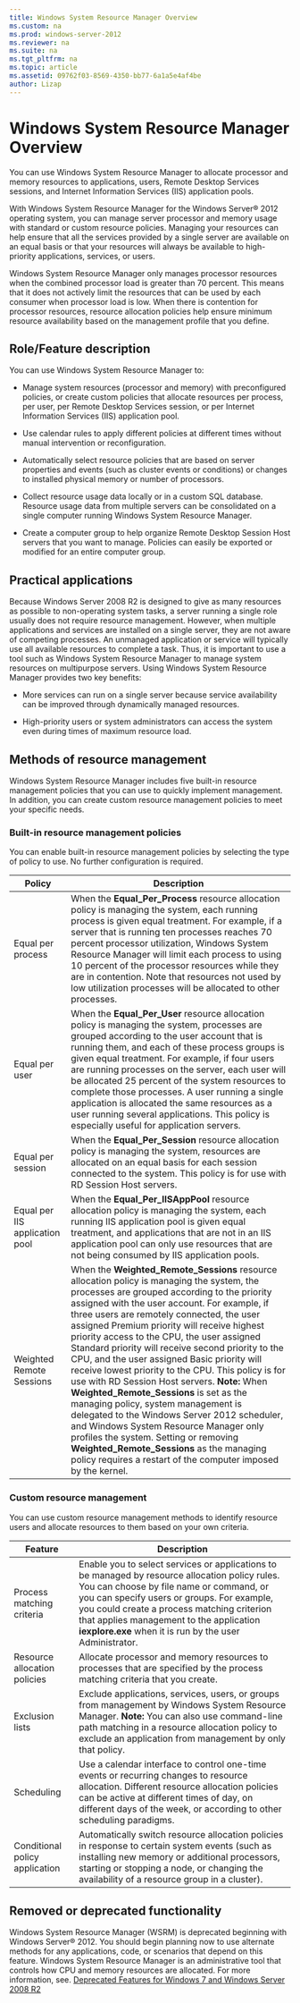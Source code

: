 ```yaml
---
title: Windows System Resource Manager Overview
ms.custom: na
ms.prod: windows-server-2012
ms.reviewer: na
ms.suite: na
ms.tgt_pltfrm: na
ms.topic: article
ms.assetid: 09762f03-8569-4350-bb77-6a1a5e4af4be
author: Lizap
---
```

# Windows System Resource Manager Overview
You can use Windows System Resource Manager to allocate processor and memory resources to applications, users, Remote Desktop Services sessions, and Internet Information Services (IIS) application pools.

With Windows System Resource Manager for the Windows Server® 2012 operating system, you can manage server processor and memory usage with standard or custom resource policies. Managing your resources can help ensure that all the services provided by a single server are available on an equal basis or that your resources will always be available to high-priority applications, services, or users.

Windows System Resource Manager only manages processor resources when the combined processor load is greater than 70 percent. This means that it does not actively limit the resources that can be used by each consumer when processor load is low. When there is contention for processor resources, resource allocation policies help ensure minimum resource availability based on the management profile that you define.

## <a name="BKMK_OVER"></a>Role/Feature description
You can use Windows System Resource Manager to:

-   Manage system resources (processor and memory) with preconfigured policies, or create custom policies that allocate resources per process, per user, per Remote Desktop Services session, or per Internet Information Services (IIS) application pool.

-   Use calendar rules to apply different policies at different times without manual intervention or reconfiguration.

-   Automatically select resource policies that are based on server properties and events (such as cluster events or conditions) or changes to installed physical memory or number of processors.

-   Collect resource usage data locally or in a custom SQL database. Resource usage data from multiple servers can be consolidated on a single computer running Windows System Resource Manager.

-   Create a computer group to help organize Remote Desktop Session Host servers that you want to manage. Policies can easily be exported or modified for an entire computer group.

## <a name="BKMK_APP"></a>Practical applications
Because  Windows Server 2008 R2  is designed to give as many resources as possible to non-operating system tasks, a server running a single role usually does not require resource management. However, when multiple applications and services are installed on a single server, they are not aware of competing processes. An unmanaged application or service will typically use all available resources to complete a task. Thus, it is important to use a tool such as Windows System Resource Manager to manage system resources on multipurpose servers. Using Windows System Resource Manager provides two key benefits:

-   More services can run on a single server because service availability can be improved through dynamically managed resources.

-   High-priority users or system administrators can access the system even during times of maximum resource load.

## <a name="BKMK_NEW"></a>Methods of resource management
Windows System Resource Manager includes five built-in resource management policies that you can use to quickly implement management. In addition, you can create custom resource management policies to meet your specific needs.

### Built-in resource management policies
You can enable built-in resource management policies by selecting the type of policy to use. No further configuration is required.

|Policy|Description|
|----------|---------------|
|Equal per process|When the **Equal_Per_Process** resource allocation policy is managing the system, each running process is given equal treatment. For example, if a server that is running ten processes reaches 70 percent processor utilization, Windows System Resource Manager will limit each process to using 10 percent of the processor resources while they are in contention. Note that resources not used by low utilization processes will be allocated to other processes.|
|Equal per user|When the **Equal_Per_User** resource allocation policy is managing the system, processes are grouped according to the user account that is running them, and each of these process groups is given equal treatment. For example, if four users are running processes on the server, each user will be allocated 25 percent of the system resources to complete those processes. A user running a single application is allocated the same resources as a user running several applications. This policy is especially useful for application servers.|
|Equal per session|When the **Equal_Per_Session** resource allocation policy is managing the system, resources are allocated on an equal basis for each session connected to the system. This policy is for use with RD Session Host servers.|
|Equal per IIS application pool|When the **Equal_Per_IISAppPool** resource allocation policy is managing the system, each running IIS application pool is given equal treatment, and applications that are not in an IIS application pool can only use resources that are not being consumed by IIS application pools.|
|Weighted Remote Sessions|When the **Weighted_Remote_Sessions** resource allocation policy is managing the system, the processes are grouped according to the priority assigned with the user account. For example, if three users are remotely connected, the user assigned Premium priority will receive highest priority access to the CPU, the user assigned Standard priority will receive second priority to the CPU, and the user assigned Basic priority will receive lowest priority to the CPU. This policy is for use with RD Session Host servers. **Note:** When **Weighted_Remote_Sessions** is set as the managing policy, system management is delegated to the  Windows Server 2012  scheduler, and Windows System Resource Manager only profiles the system. Setting or removing **Weighted_Remote_Sessions** as the managing policy requires a restart of the computer imposed by the kernel.|

### Custom resource management
You can use custom resource management methods to identify resource users and allocate resources to them based on your own criteria.

|Feature|Description|
|-----------|---------------|
|Process matching criteria|Enable you to select services or applications to be managed by resource allocation policy rules. You can choose by file name or command, or you can specify users or groups. For example, you could create a process matching criterion that applies management to the application **iexplore.exe** when it is run by the user Administrator.|
|Resource allocation policies|Allocate processor and memory resources to processes that are specified by the process matching criteria that you create.|
|Exclusion lists|Exclude applications, services, users, or groups from management by Windows System Resource Manager. **Note:** You can also use command-line path matching in a resource allocation policy to exclude an application from management by only that policy.|
|Scheduling|Use a calendar interface to control one-time events or recurring changes to resource allocation. Different resource allocation policies can be active at different times of day, on different days of the week, or according to other scheduling paradigms.|
|Conditional policy application|Automatically switch resource allocation policies in response to certain system events (such as installing new memory or additional processors, starting or stopping a node, or changing the availability of a resource group in a cluster).|

## <a name="BKMK_DEP"></a>Removed or deprecated functionality
Windows System Resource Manager (WSRM) is deprecated beginning with Windows Server® 2012. You should begin planning now to use alternate methods for any applications, code, or scenarios that depend on this feature. Windows System Resource Manager is an administrative tool that controls how CPU and memory resources are allocated. For more information, see. [Deprecated Features for Windows 7 and Windows Server 2008 R2](http://go.microsoft.com/fwlink/p/?LinkId=217355)


